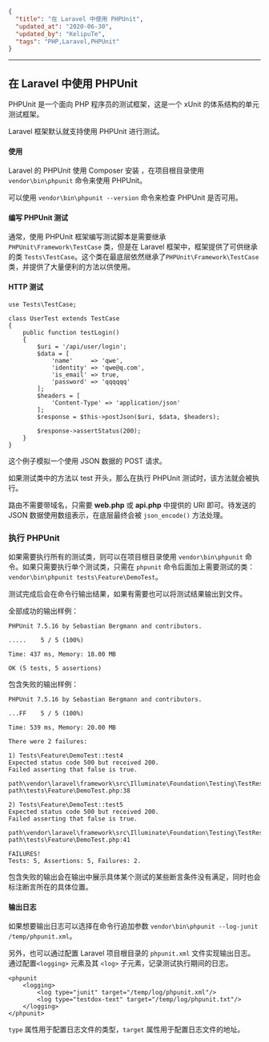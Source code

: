 ```json
{
  "title": "在 Laravel 中使用 PHPUnit",
  "updated_at": "2020-06-30",
  "updated_by": "KelipuTe",
  "tags": "PHP,Laravel,PHPUnit"
}
```

---

## 在 Laravel 中使用 PHPUnit


PHPUnit 是一个面向 PHP 程序员的测试框架，这是一个 xUnit 的体系结构的单元测试框架。

Laravel 框架默认就支持使用 PHPUnit 进行测试。

#### 使用

Laravel 的 PHPUnit 使用 Composer 安装 ，在项目根目录使用 `vendor\bin\phpunit` 命令来使用 PHPUnit。

可以使用 `vendor\bin\phpunit --version` 命令来检查 PHPUnit 是否可用。

#### 编写 PHPUnit 测试

通常，使用 PHPUnit 框架编写测试脚本是需要继承 `PHPUnit\Framework\TestCase` 类，但是在 Laravel 框架中，框架提供了可供继承的类 `Tests\TestCase`。这个类在最底层依然继承了`PHPUnit\Framework\TestCase` 类，并提供了大量便利的方法以供使用。

#### HTTP 测试

```
use Tests\TestCase;

class UserTest extends TestCase
{
    public function testLogin()
    {
        $uri = '/api/user/login';
        $data = [
            'name'     => 'qwe',
            'identity' => 'qwe@q.com',
            'is_email' => true,
            'password' => 'qqqqqq'
        ];
        $headers = [
            'Content-Type' => 'application/json'
        ];
        $response = $this->postJson($uri, $data, $headers);

        $response->assertStatus(200);
    }
}
```

这个例子模拟一个使用 JSON 数据的 POST 请求。

如果测试类中的方法以 test 开头，那么在执行 PHPUnit 测试时，该方法就会被执行。

路由不需要带域名，只需要 **web.php** 或 **api.php** 中提供的 URI 即可。待发送的 JSON 数据使用数组表示，在底层最终会被 `json_encode()` 方法处理。

### 执行 PHPUnit

如果需要执行所有的测试类，则可以在项目根目录使用 `vendor\bin\phpunit` 命令。如果只需要执行单个测试类，只需在 `phpunit` 命令后面加上需要测试的类：`vendor\bin\phpunit tests\Feature\DemoTest`。

测试完成后会在命令行输出结果，如果有需要也可以将测试结果输出到文件。

全部成功的输出样例：

```
PHPUnit 7.5.16 by Sebastian Bergmann and contributors.

.....    5 / 5 (100%)

Time: 437 ms, Memory: 18.00 MB

OK (5 tests, 5 assertions)
```

包含失败的输出样例：

```
PHPUnit 7.5.16 by Sebastian Bergmann and contributors.

...FF    5 / 5 (100%)

Time: 539 ms, Memory: 20.00 MB

There were 2 failures:

1) Tests\Feature\DemoTest::test4
Expected status code 500 but received 200.
Failed asserting that false is true.

path\vendor\laravel\framework\src\Illuminate\Foundation\Testing\TestResponse.php:151
path\tests\Feature\DemoTest.php:38

2) Tests\Feature\DemoTest::test5
Expected status code 500 but received 200.
Failed asserting that false is true.

path\vendor\laravel\framework\src\Illuminate\Foundation\Testing\TestResponse.php:151
path\tests\Feature\DemoTest.php:41

FAILURES!
Tests: 5, Assertions: 5, Failures: 2.
```

包含失败的输出会在输出中展示具体某个测试的某些断言条件没有满足，同时也会标注断言所在的具体位置。

#### 输出日志

如果想要输出日志可以选择在命令行追加参数 `vendor\bin\phpunit --log-junit /temp/phpunit.xml`。

另外，也可以通过配置 Laravel 项目根目录的 `phpunit.xml` 文件实现输出日志。通过配置`<logging>` 元素及其 `<log>` 子元素，记录测试执行期间的日志。

```
<phpunit 
    <logging>
        <log type="junit" target="/temp/log/phpunit.xml"/>
        <log type="testdox-text" target="/temp/log/phpunit.txt"/>
    </logging>
</phpunit>
```

`type` 属性用于配置日志文件的类型，`target` 属性用于配置日志文件的地址。